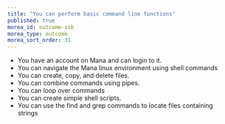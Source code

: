 ```yaml
---
title: "You can perform basic command line functions"
published: true
morea_id: outcome-ssb
morea_type: outcome
morea_sort_order: 31
---
```


* You have an account on Mana and can login to it.
* You can navigate the Mana linux environment using shell commands
* You can create, copy, and delete files.
* You can combine commands using pipes.
* You can loop over commands
* You can create simple shell scripts.
* You can use the find and grep commands to locate files containing strings
